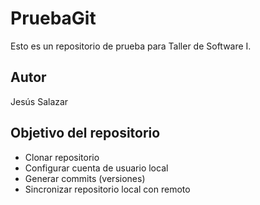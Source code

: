 # PruebaGit

Esto es un repositorio de prueba para Taller de Software I.

## Autor

Jesús Salazar

## Objetivo del repositorio

* Clonar repositorio
* Configurar cuenta de usuario local
* Generar commits (versiones)
* Sincronizar repositorio local con remoto